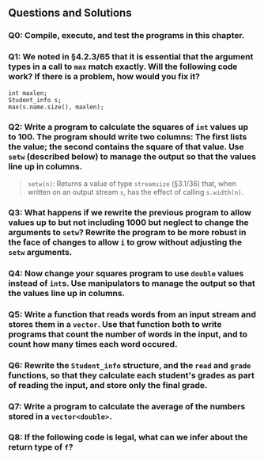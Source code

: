 ## Questions and Solutions

### Q0: Compile, execute, and test the programs in this chapter.

### Q1: We noted in §4.2.3/65 that it is essential that the argument types in a call to `max` match exactly. Will the following code work? If there is a problem, how would you fix it?
```
int maxlen;
Student_info s;
max(s.name.size(), maxlen);
```

### Q2: Write a program to calculate the squares of `int` values up to 100. The program should write two columns: The first lists the value; the second contains the square of that value. Use `setw` (described below) to manage the output so that the values line up in columns.
> `setw(n)`: Returns a value of type `streamsize` (§3.1/36) that, when written on an output stream `s`, has the effect of calling `s.width(n)`.

### Q3: What happens if we rewrite the previous program to allow values up to but not including 1000 but neglect to change the arguments to `setw`? Rewrite the program to be more robust in the face of changes to allow `i` to grow without adjusting the `setw` arguments.

### Q4: Now change your squares program to use `double` values instead of `int`s. Use manipulators to manage the output so that the values line up in columns.

### Q5: Write a function that reads words from an input stream and stores them in a `vector`. Use that function both to write programs that count the number of words in the input, and to count how many times each word occured.

### Q6: Rewrite the `Student_info` structure, and the `read` and `grade` functions, so that they calculate each student's grades as part of reading the input, and store only the final grade.

### Q7: Write a program to calculate the average of the numbers stored in a `vector<double>`.

### Q8: If the following code is legal, what can we infer about the return type of `f`?